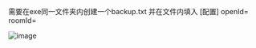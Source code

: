 需要在exe同一文件夹内创建一个backup.txt
并在文件内填入
[配置]
openId=
roomId=

![image](https://github.com/user-attachments/assets/887ec401-537f-423c-a858-8340ff60fbc0)
